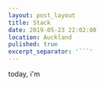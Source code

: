 ```yaml
---
layout: post_layout
title: Stack
date: 2019-05-23 22:02:00
location: Auckland
pulished: true
excerpt_separator: '```'
---
```


today, i'm